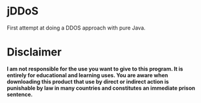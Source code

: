 # jDDoS
First attempt at doing a DDOS approach with pure Java.
# Disclaimer
<b>I am not responsible for the use you want to give to this program. It is entirely for educational and learning uses.
You are aware when downloading this product that use by direct or indirect action is punishable by law in many countries and constitutes an immediate prison sentence.</b>
